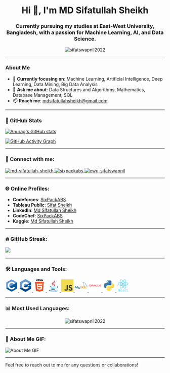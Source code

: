 <h1 align="center">Hi 👋, I'm MD Sifatullah Sheikh</h1>
<h3 align="center">Currently pursuing my studies at East-West University, Bangladesh, with a passion for Machine Learning, AI, and Data Science.</h3>

<p align="center">
  <img src="https://komarev.com/ghpvc/?username=sifatswapnil2022&label=Profile%20views&color=0e75b6&style=flat" alt="sifatswapnil2022" />
</p>

---

### About Me
- 🌱 **Currently focusing on**: Machine Learning, Artificial Intelligence, Deep Learning, Data Mining, Big Data Analysis
- 💬 **Ask me about**: Data Structures and Algorithms, Mathematics, Database Management, SQL
- 📫 **Reach me**: [mdsifatullahsheikh@gmail.com](mailto:mdsifatullahsheikh@gmail.com)

---

### 🚀 GitHub Stats
[![Anurag's GitHub stats](https://github-readme-stats.vercel.app/api?username=SifatSwapnil2022)](https://github.com/SifatSwapnil2022/github-readme-stats)

[![GitHub Activity Graph](https://github-readme-activity-graph.vercel.app/graph?username=sifatswapnil2022&theme=github-light)](https://github.com/ashutosh00710/github-readme-activity-graph)

---

### 🔗 Connect with me:
<p align="left">
  <a href="https://linkedin.com/in/md-sifatullah-sheikh" target="blank">
    <img align="center" src="https://raw.githubusercontent.com/rahuldkjain/github-profile-readme-generator/master/src/images/icons/Social/linked-in-alt.svg" alt="md-sifatullah-sheikh" height="30" width="40" />
  </a>
  <a href="https://codeforces.com/profile/sixpackabs" target="blank">
    <img align="center" src="https://raw.githubusercontent.com/rahuldkjain/github-profile-readme-generator/master/src/images/icons/Social/codeforces.svg" alt="sixpackabs" height="30" width="40" />
  </a>
  <a href="https://www.leetcode.com/ewu-sifatswapnil" target="blank">
    <img align="center" src="https://raw.githubusercontent.com/rahuldkjain/github-profile-readme-generator/master/src/images/icons/Social/leet-code.svg" alt="ewu-sifatswapnil" height="30" width="40" />
  </a>
</p>

---

### 🌐 Online Profiles:
- **Codeforces**: [SixPackABS](https://codeforces.com/profile/SixPackABS)
- **Tableau Public**: [Sifat Sheikh](https://public.tableau.com/app/profile/sifat.sheikh/vizzes)
- **LinkedIn**: [Md Sifatullah Sheikh](https://www.linkedin.com/in/mdsifatullahsheikh)
- **CodeChef**: [SixPackABS](https://www.codechef.com/users/sixpackabs)
- **Kaggle**: [Md Sifatullah Sheikh](https://www.kaggle.com/mdsifatullahsheikh)

---

### 🔥 GitHub Streak:
![](https://github-readme-streak-stats.herokuapp.com/?user=SifatSwapnil2022&theme=radical&hide_border=false)

---

### 🛠️ Languages and Tools:
<p align="left">
  <a href="https://www.cprogramming.com/" target="_blank" rel="noreferrer">
    <img src="https://raw.githubusercontent.com/devicons/devicon/master/icons/c/c-original.svg" alt="c" width="40" height="40"/>
  </a>
  <a href="https://www.w3schools.com/cpp/" target="_blank" rel="noreferrer">
    <img src="https://raw.githubusercontent.com/devicons/devicon/master/icons/cplusplus/cplusplus-original.svg" alt="cplusplus" width="40" height="40"/>
  </a>
  <a href="https://www.w3.org/html/" target="_blank" rel="noreferrer">
    <img src="https://raw.githubusercontent.com/devicons/devicon/master/icons/html5/html5-original-wordmark.svg" alt="html5" width="40" height="40"/>
  </a>
  <a href="https://www.java.com" target="_blank" rel="noreferrer">
    <img src="https://raw.githubusercontent.com/devicons/devicon/master/icons/java/java-original.svg" alt="java" width="40" height="40"/>
  </a>
  <a href="https://developer.mozilla.org/en-US/docs/Web/JavaScript" target="_blank" rel="noreferrer">
    <img src="https://raw.githubusercontent.com/devicons/devicon/master/icons/javascript/javascript-original.svg" alt="javascript" width="40" height="40"/>
  </a>
  <a href="https://www.mysql.com/" target="_blank" rel="noreferrer">
    <img src="https://raw.githubusercontent.com/devicons/devicon/master/icons/mysql/mysql-original-wordmark.svg" alt="mysql" width="40" height="40"/>
  </a>
  <a href="https://www.oracle.com/" target="_blank" rel="noreferrer">
    <img src="https://raw.githubusercontent.com/devicons/devicon/master/icons/oracle/oracle-original.svg" alt="oracle" width="40" height="40"/>
  </a>
  <a href="https://www.python.org" target="_blank" rel="noreferrer">
    <img src="https://raw.githubusercontent.com/devicons/devicon/master/icons/python/python-original.svg" alt="python" width="40" height="40"/>
  </a>
  <a href="https://reactjs.org/" target="_blank" rel="noreferrer">
    <img src="https://raw.githubusercontent.com/devicons/devicon/master/icons/react/react-original-wordmark.svg" alt="react" width="40" height="40"/>
  </a>
</p>

---

### 📊 Most Used Languages:
<p align="center">
  <img src="https://github-readme-stats.vercel.app/api/top-langs?username=sifatswapnil2022&show_icons=true&locale=en&layout=compact" alt="sifatswapnil2022" />
</p>

---

### 🎨 About Me GIF:
<img src="https://github.com/7oSkaaa/7oSkaaa/blob/main/Images/about_me.gif?raw=true" alt="About Me GIF" width="180px">

---

Feel free to reach out to me for any questions or collaborations!

